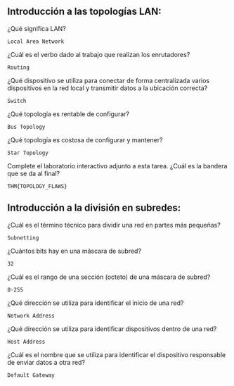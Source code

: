 ## Introducción a las topologías LAN:


¿Qué significa LAN?

    Local Area Network

¿Cuál es el verbo dado al trabajo que realizan los enrutadores?

    Routing

¿Qué dispositivo se utiliza para conectar de forma centralizada varios dispositivos en la red local y transmitir datos 
a la ubicación correcta?

    Switch

¿Qué topología es rentable de configurar?

    Bus Topology

¿Qué topología es costosa de configurar y mantener?

    Star Topology


Complete el laboratorio interactivo adjunto a esta tarea. ¿Cuál es la bandera que se da al final?

    THM{TOPOLOGY_FLAWS}

## Introducción a la división en subredes:

¿Cuál es el término técnico para dividir una red en partes más pequeñas?

    Subnetting

¿Cuántos bits hay en una máscara de subred?

    32

¿Cuál es el rango de una sección (octeto) de una máscara de subred?

    0-255

¿Qué dirección se utiliza para identificar el inicio de una red?

    Network Address

¿Qué dirección se utiliza para identificar dispositivos dentro de una red?

    Host Address

¿Cuál es el nombre que se utiliza para identificar el dispositivo responsable de enviar datos a otra red?

    Default Gateway